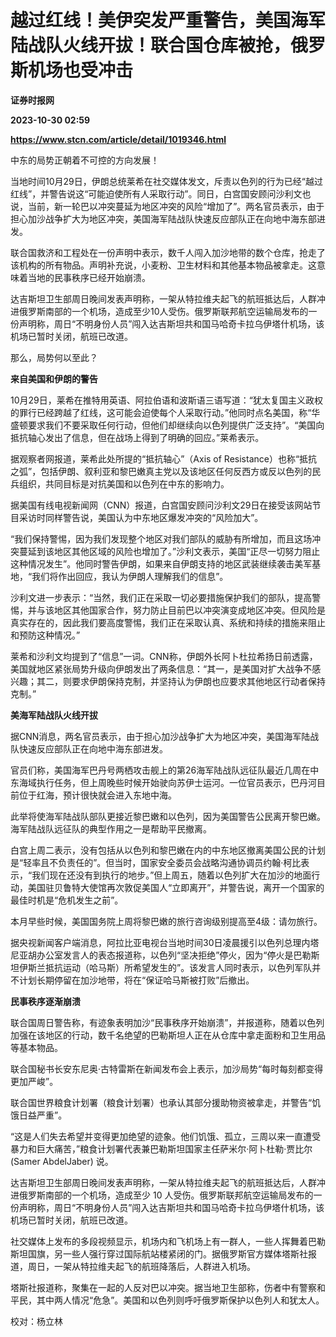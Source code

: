 # 越过红线！美伊突发严重警告，美国海军陆战队火线开拔！联合国仓库被抢，俄罗斯机场也受冲击
**证券时报网**

**2023-10-30 02:59**

**https://www.stcn.com/article/detail/1019346.html**

中东的局势正朝着不可控的方向发展！

当地时间10月29日，伊朗总统莱希在社交媒体发文，斥责以色列的行为已经“越过红线”，并警告说这“可能迫使所有人采取行动”。同日，白宫国安顾问沙利文也说，当前，新一轮巴以冲突蔓延为地区冲突的风险“增加了”。两名官员表示，由于担心加沙战争扩大为地区冲突，美国海军陆战队快速反应部队正在向地中海东部进发。

联合国救济和工程处在一份声明中表示，数千人闯入加沙地带的数个仓库，抢走了该机构的所有物品。声明补充说，小麦粉、卫生材料和其他基本物品被拿走。这意味着当地的民事秩序已经开始崩溃。

达吉斯坦卫生部周日晚间发表声明称，一架从特拉维夫起飞的航班抵达后，人群冲进俄罗斯南部的一个机场，造成至少10人受伤。俄罗斯联邦航空运输局发布的一份声明称，周日“不明身份人员”闯入达吉斯坦共和国马哈奇卡拉乌伊塔什机场，该机场已暂时关闭，航班已改道。

那么，局势何以至此？

**来自美国和伊朗的警告**

10月29日，莱希在推特用英语、阿拉伯语和波斯语三语写道：“犹太复国主义政权的罪行已经跨越了红线，这可能会迫使每个人采取行动。”他同时点名美国，称“华盛顿要求我们不要采取任何行动，但他们却继续向以色列提供广泛支持”。“美国向抵抗轴心发出了信息，但在战场上得到了明确的回应。”莱希表示。

据观察者网报道，莱希此处所提的“抵抗轴心”（Axis of Resistance）也称“抵抗之弧”，包括伊朗、叙利亚和黎巴嫩真主党以及该地区任何反西方或反以色列的民兵组织，共同目标是对抗美国和以色列在中东的影响力。

据美国有线电视新闻网（CNN）报道，白宫国安顾问沙利文29日在接受该网站节目采访时同样警告说，美国认为中东地区爆发冲突的“风险加大”。

“我们保持警惕，因为我们发现整个地区对我们部队的威胁有所增加，而且这场冲突蔓延到该地区其他区域的风险也增加了。”沙利文表示，美国“正尽一切努力阻止这种情况发生”。他同时警告伊朗，如果来自伊朗支持的地区武装继续袭击美军基地，“我们将作出回应，我认为伊朗人理解我们的信息”。

沙利文进一步表示：“当然，我们正在采取一切必要措施保护我们的部队，提高警惕，并与该地区其他国家合作，努力防止目前巴以冲突演变成地区冲突。但风险是真实存在的，因此我们要高度警惕，我们正在采取认真、系统和持续的措施来阻止和预防这种情况。”

莱希和沙利文均提到了“信息”一词。CNN称，伊朗外长阿卜杜拉希扬日前透露，美国就地区紧张局势升级向伊朗发出了两条信息：“其一，是美国对扩大战争不感兴趣；其二，则要求伊朗保持克制，并坚持认为伊朗也应要求其他地区行动者保持克制。”

**美海军陆战队火线开拔**

据CNN消息，两名官员表示，由于担心加沙战争扩大为地区冲突，美国海军陆战队快速反应部队正在向地中海东部进发。

官员们称，美国海军巴丹号两栖攻击舰上的第26海军陆战队远征队最近几周在中东海域执行任务，但上周晚些时候开始驶向苏伊士运河。一位官员表示，巴丹河目前位于红海，预计很快就会进入东地中海。

此举将使海军陆战队部队更接近黎巴嫩和以色列，因为美国警告公民离开黎巴嫩。海军陆战队远征队的典型作用之一是帮助平民撤离。

白宫上周二表示，没有包括从以色列和黎巴嫩在内的中东地区撤离美国公民的计划是“轻率且不负责任的”。但当时，国家安全委员会战略沟通协调员约翰·柯比表示，“我们现在还没有到执行的地步。”但上周五，随着以色列扩大在加沙的地面行动，美国驻贝鲁特大使馆再次敦促美国人“立即离开”，并警告说，离开一个国家的最佳时机是“危机发生之前”。

本月早些时候，美国国务院上周将黎巴嫩的旅行咨询级别提高至4级：请勿旅行。

据央视新闻客户端消息，阿拉比亚电视台当地时间30日凌晨援引以色列总理内塔尼亚胡办公室发言人的表态报道称，以色列“坚决拒绝”停火，因为“停火是巴勒斯坦伊斯兰抵抗运动（哈马斯）所希望发生的”。该发言人同时表示，以色列军队并不计划长期停留在加沙地带，将在“保证哈马斯被打败”后撤出。

**民事秩序逐渐崩溃**

联合国周日警告称，有迹象表明加沙“民事秩序开始崩溃”，并报道称，随着以色列加强在该地区的行动，数千名绝望的巴勒斯坦人正在从仓库中拿走面粉和卫生用品等基本物品。

联合国秘书长安东尼奥·古特雷斯在新闻发布会上表示，加沙局势“每时每刻都变得更加严峻”。

联合国世界粮食计划署（粮食计划署）也承认其部分援助物资被拿走，并警告“饥饿日益严重”。

“这是人们失去希望并变得更加绝望的迹象。他们饥饿、孤立，三周以来一直遭受暴力和巨大痛苦，”粮食计划署代表兼巴勒斯坦国家主任萨米尔·阿卜杜勒·贾比尔 (Samer AbdelJaber) 说。

达吉斯坦卫生部周日晚间发表声明称，一架从特拉维夫起飞的航班抵达后，人群冲进俄罗斯南部的一个机场，造成至少 10 人受伤。俄罗斯联邦航空运输局发布的一份声明称，周日“不明身份人员”闯入达吉斯坦共和国马哈奇卡拉乌伊塔什机场，该机场已暂时关闭，航班已改道。

社交媒体上发布的多段视频显示，机场内和飞机场上有一群人，一些人挥舞着巴勒斯坦国旗，另一些人强行穿过国际航站楼紧闭的门。据俄罗斯官方媒体塔斯社报道，周日，一架从特拉维夫起飞的航班降落后，人群进入机场。

塔斯社报道称，聚集在一起的人反对巴以冲突。据当地卫生部称，伤者中有警察和平民，其中两人情况“危急”。美国和以色列则呼吁俄罗斯保护以色列人和犹太人。

校对：杨立林
